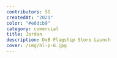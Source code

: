 ```yaml
---
contributors: SG
createdAt: "2021"
color: "#e6dcb9"
category: comercial
title: Jordan
description: DxB Flagship Store Launch
cover: /img/hl-p-6.jpg
---
```

